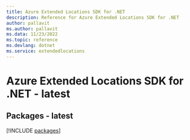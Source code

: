 ```yaml
---
title: Azure Extended Locations SDK for .NET
description: Reference for Azure Extended Locations SDK for .NET
author: pallavit
ms.author: pallavit
ms.data: 11/23/2022
ms.topic: reference
ms.devlang: dotnet
ms.service: extendedlocations
---
```

# Azure Extended Locations SDK for .NET - latest
## Packages - latest
[!INCLUDE [packages](extended-locations-index.md)]